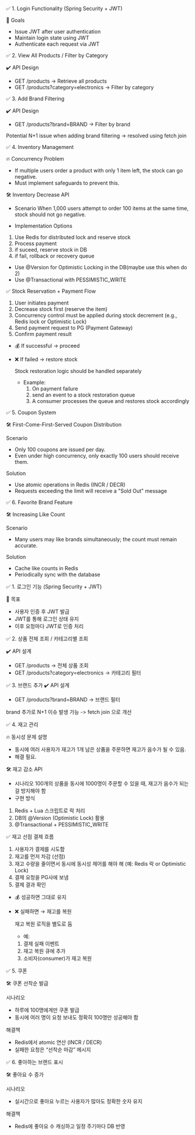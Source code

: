✅ 1. Login Functionality (Spring Security + JWT)

📌 Goals

- Issue JWT after user authentication
- Maintain login state using JWT
- Authenticate each request via JWT

✅ 2. View All Products / Filter by Category

✔️ API Design
- GET /products → Retrieve all products
- GET /products?category=electronics → Filter by category


✅ 3. Add Brand Filtering

✔️ API Design
- GET /products?brand=BRAND → Filter by brand

Potential N+1 issue when adding brand filtering → resolved using fetch join


✅ 4. Inventory Management

🔥 Concurrency Problem
- If multiple users order a product with only 1 item left, the stock can go negative.
- Must implement safeguards to prevent this.

🛠 Inventory Decrease API

- Scenario
  When 1,000 users attempt to order 100 items at the same time, stock should not go negative.

- Implementation Options
1. Use Redis for distributed lock and reserve stock
2. Process payment
3. if suceed, reserve stock in DB
4. if fail, rollback or recovery queue

- Use @Version for Optimistic Locking in the DB(maybe use this when do 2)
- Use @Transactional with PESSIMISTIC_WRITE

✅ Stock Reservation + Payment Flow
1. User initiates payment
2. Decrease stock first (reserve the item)
3. Concurrency control must be applied during stock decrement (e.g., Redis lock or Optimistic Lock)
4. Send payment request to PG (Payment Gateway)
5. Confirm payment result

- 💰 If successful → proceed

- ❌ If failed → restore stock

  Stock restoration logic should be handled separately

    - Example:
        1. On payment failure
        2. send an event to a stock restoration queue
        3.  A consumer processes the queue and restores stock accordingly

✅ 5. Coupon System

🛠 First-Come-First-Served Coupon Distribution

Scenario
- Only 100 coupons are issued per day.
- Even under high concurrency, only exactly 100 users should receive them.

Solution
- Use atomic operations in Redis (INCR / DECR)
- Requests exceeding the limit will receive a "Sold Out" message

✅ 6. Favorite Brand Feature

🛠 Increasing Like Count

Scenario
- Many users may like brands simultaneously; the count must remain accurate.

Solution
- Cache like counts in Redis
- Periodically sync with the database



✅ 1. 로그인 기능 (Spring Security + JWT)

📌 목표
- 사용자 인증 후 JWT 발급
- JWT를 통해 로그인 상태 유지
- 이후 요청마다 JWT로 인증 처리

✅ 2. 상품 전체 조회 / 카테고리별 조회

✔️ API 설계
- GET /products → 전체 상품 조회
- GET /products?category=electronics → 카테고리 필터

✅ 3. 브랜드 추가
✔️ API 설계
- GET /products?brand=BRAND → 브랜드 필터

brand 추가로 N+1 이슈 발생 가능 -> fetch join 으로 개선

✅ 4. 재고 관리

🔥 동시성 문제 설명
- 동시에 여러 사용자가 재고가 1개 남은 상품을 주문하면 재고가 음수가 될 수 있음.
- 해결 필요.

🛠 재고 감소 API

- 시나리오
100개의 상품을 동시에 1000명이 주문할 수 있을 때, 재고가 음수가 되는 걸 방지해야 함
- 구현 방식
1. Redis + Lua 스크립트로 락 처리
2. DB의 @Version (Optimistic Lock) 활용
3. @Transactional + PESSIMISTIC_WRITE

✅ 재고 선점 결제 흐름
1. 사용자가 결제를 시도함
2. 재고를 먼저 차감 (선점)
3. 재고 수량을 줄이면서 동시에 동시성 제어를 해야 해 (예: Redis 락 or Optimistic Lock)
4. 결제 요청을 PG사에 보냄
5. 결제 결과 확인
- 💰 성공하면 그대로 유지
- ❌ 실패하면 → 재고를 복원

   재고 복원 로직을 별도로 둠
   - 예: 
    1. 결제 실패 이벤트
  2. 재고 복원 큐에 추가
  3. 소비자(consumer)가 재고 복원

✅ 5. 쿠폰

🛠 쿠폰 선착순 발급

시나리오
- 하루에 100명에게만 쿠폰 발급
- 동시에 여러 명이 요청 보내도 정확히 100명만 성공해야 함

해결책
- Redis에서 atomic 연산 (INCR / DECR)
- 실패한 요청은 “선착순 마감” 메시지

✅ 6. 좋아하는 브랜드 표시

🛠 좋아요 수 증가

시나리오
- 실시간으로 좋아요 누르는 사용자가 많아도 정확한 숫자 유지

해결책
- Redis에 좋아요 수 캐싱하고 일정 주기마다 DB 반영